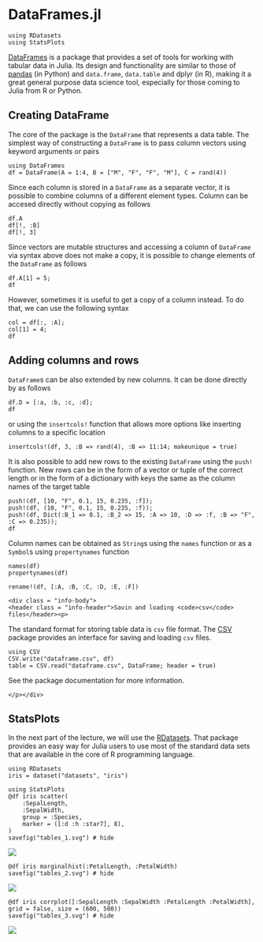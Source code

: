 # DataFrames.jl

```@setup tables
using RDatasets
using StatsPlots
```

[DataFrames](https://dataframes.juliadata.org/stable/) is a package that provides a set of tools for working with tabular data in Julia. Its design and functionality are similar to those of [pandas](https://pandas.pydata.org/) (in Python) and `data.frame`, `data.table` and dplyr (in R), making it a great general purpose data science tool, especially for those coming to Julia from R or Python.

## Creating DataFrame

The core of the package is the `DataFrame` that represents a data table. The simplest way of constructing a `DataFrame` is to pass column vectors using keyword arguments or pairs
```@repl tables
using DataFrames
df = DataFrame(A = 1:4, B = ["M", "F", "F", "M"], C = rand(4))
```

Since each column is stored in a `DataFrame` as a separate vector, it is possible to combine columns of a different element types. Column can be accesed directly without copying as follows
```@repl tables
df.A
df[!, :B]
df[!, 3]
```
Since vectors are mutable structures and accessing a column of `DataFrame` via syntax above does not make a copy, it is possible to change elements of the `DataFrame` as follows
```@repl tables
df.A[1] = 5;
df
```
However, sometimes it is useful to get a copy of a column instead. To do that, we can use the following syntax
```@repl tables
col = df[:, :A];
col[1] = 4;
df
```

## Adding columns and rows

`DataFrame`s can be also extended by new columns. It can be done directly by as follows
```@repl tables
df.D = [:a, :b, :c, :d];
df
```
or using the `insertcols!` function that allows more options like inserting columns to a specific location

```@repl tables
insertcols!(df, 3, :B => rand(4), :B => 11:14; makeunique = true)
```

It is also possible to add new rows to the existing `DataFrame` using the `push!` function. New rows can be in the form of a vector or tuple of the correct length or in the form of a dictionary with keys the same as the column names of the target table

```@repl tables
push!(df, [10, "F", 0.1, 15, 0.235, :f]);
push!(df, (10, "F", 0.1, 15, 0.235, :f));
push!(df, Dict(:B_1 => 0.1, :B_2 => 15, :A => 10, :D => :f, :B => "F", :C => 0.235));
df
```

Column names can be obtained as `String`s using the `names` function or as a `Symbol`s using `propertynames` function
```@repl tables
names(df)
propertynames(df)
```

```@repl tables
rename!(df, [:A, :B, :C, :D, :E, :F])
```

```@raw html
<div class = "info-body">
<header class = "info-header">Savin and loading <code>csv</code> files</header><p>
```

The standard format for storing table data is `csv` file format. The [CSV](https://github.com/JuliaData/CSV.jl) package provides an interface for saving and loading `csv` files.

```@repl tables
using CSV
CSV.write("dataframe.csv", df)
table = CSV.read("dataframe.csv", DataFrame; header = true)
```
See the package documentation for more information.
```@raw html
</p></div>
```

## StatsPlots

In the next part of the lecture, we will use the [RDatasets](https://github.com/JuliaStats/RDatasets.jl). That package provides an easy way for Julia users to use most of the standard data sets that are available in the core of R programming language.

```@repl tables
using RDatasets
iris = dataset("datasets", "iris")
```


```@example tables
using StatsPlots
@df iris scatter(
    :SepalLength,
    :SepalWidth,
    group = :Species,
    marker = ([:d :h :star7], 8),
)
savefig("tables_1.svg") # hide
```

![](tables_1.svg)

```@example tables
@df iris marginalhist(:PetalLength, :PetalWidth)
savefig("tables_2.svg") # hide
```

![](tables_2.svg)

```@example tables
@df iris corrplot([:SepalLength :SepalWidth :PetalLength :PetalWidth], grid = false, size = (600, 500))
savefig("tables_3.svg") # hide
```

![](tables_3.svg)
